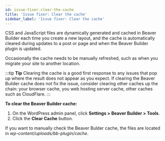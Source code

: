 ```yaml
---
id: issue-fixer-clear-the-cache
title: 'Issue fixer: Clear the cache'
sidebar_label: 'Issue fixer: Clear the cache'
---
```


CSS and JavaScript files are dynamically generated and cached in Beaver
Builder each time you create a new layout, and the cache is automatically
cleared during updates to a post or page and when the Beaver Builder plugin is
updated.

Occasionally the cache needs to be manually refreshed, such as when you
migrate your site to another location.

:::tip **Tip**
Clearing the cache is a good first response to any issues that pop up
where the result does not appear as you expect. If clearing the Beaver Builder
cache does not fix the issue, consider clearing other caches up the chain:
your browser cache, you web hosting server cache, other caches such as
CloudFlare.
:::

**To clear the Beaver Builder cache:**

  1. On the WordPress admin panel, click **Settings > Beaver Builder > Tools**.
  2. Click the **Clear Cache** button.

If you want to manually check the Beaver Bulder cache, the files are located
in *wp-content/uploads/bb-plugin/cache*.

